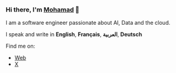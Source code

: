 ### Hi there, I'm [Mohamad](https://www.hallak.io) 👋
I am a software engineer passionate about AI, Data and the cloud.

I speak and write in **English**, **Français**, **العربية**, **Deutsch**

Find me on:
- [Web](https://hallak.io/contact/)
- [X](https://x.com/mhmdhallak)

<!--
**mrhallak/mrhallak** is a ✨ _special_ ✨ repository because its `README.md` (this file) appears on your GitHub profile.

Here are some ideas to get you started:

- 🔭 I’m currently working on ...
- 🌱 I’m currently learning ...
- 👯 I’m looking to collaborate on ...
- 🤔 I’m looking for help with ...
- 💬 Ask me about ...
- 📫 How to reach me: ...
- 😄 Pronouns: ...
- ⚡ Fun fact: ...
-->
